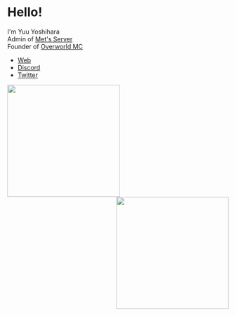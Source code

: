 # Hello!   
I'm Yuu Yoshihara   
Admin of [Met's Server](https://discord.mets-server.com/)   
Founder of [Overworld MC](https://www.overworld-mc.net/)

- [Web](https://かに.com)
- [Discord](https://discord.com/users/776726560929480707)
- [Twitter](https://twitter.com/Crab55e)

<img align=left src="https://github-readme-stats.vercel.app/api?username=Crab55e&theme=dark" height="256">
<img align=right src="https://github-readme-stats.vercel.app/api/top-langs/?username=Crab55e&theme=dark" height="256">
